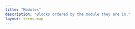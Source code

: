 ```yaml
---
title: "Modules"
description: "Blocks ordered by the module they are in."
layout: terms-map
---
```


